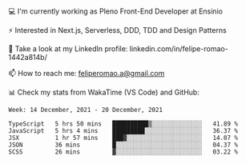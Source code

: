 💻 I'm currently working as Pleno Front-End Developer at Ensinio

⚡ Interested in Next.js, Serverless, DDD, TDD and Design Patterns

👥 Take a look at my LinkedIn profile: linkedin.com/in/felipe-romao-1442a814b/

📫 How to reach me: feliperomao.a@gmail.com

📊 Check my stats from WakaTime (VS Code) and GitHub:

<!--START_SECTION:waka-->
```text
Week: 14 December, 2021 - 20 December, 2021

TypeScript   5 hrs 50 mins   ██████████▒░░░░░░░░░░░░░░   41.89 % 
JavaScript   5 hrs 4 mins    █████████░░░░░░░░░░░░░░░░   36.37 % 
JSX          1 hr 57 mins    ███▓░░░░░░░░░░░░░░░░░░░░░   14.07 % 
JSON         36 mins         █░░░░░░░░░░░░░░░░░░░░░░░░   04.37 % 
SCSS         26 mins         ▓░░░░░░░░░░░░░░░░░░░░░░░░   03.22 % 
```
<!--END_SECTION:waka-->
